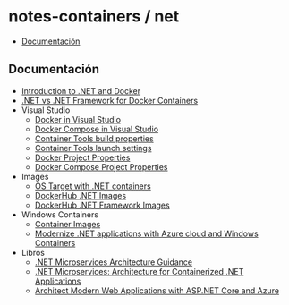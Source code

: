 # notes-containers / net

- [Documentación](#documentación)

## Documentación

- [Introduction to .NET and Docker](https://learn.microsoft.com/en-us/dotnet/core/docker/introduction)
- [.NET vs .NET Framework for Docker Containers](https://learn.microsoft.com/en-us/dotnet/architecture/microservices/net-core-net-framework-containers/general-guidance)
- Visual Studio
  - [Docker in Visual Studio](https://learn.microsoft.com/en-us/visualstudio/containers/container-tools)
  - [Docker Compose in Visual Studio](https://learn.microsoft.com/en-us/visualstudio/containers/tutorial-multicontainer)
  - [Container Tools build properties](https://learn.microsoft.com/en-us/visualstudio/containers/container-msbuild-properties)
  - [Container Tools launch settings](https://learn.microsoft.com/en-us/visualstudio/containers/container-launch-settings)
  - [Docker Project Properties](https://learn.microsoft.com/en-us/visualstudio/containers/container-msbuild-properties)
  - [Docker Compose Project Properties](https://learn.microsoft.com/en-us/visualstudio/containers/docker-compose-properties)
- Images
  - [OS Target with .NET containers](https://learn.microsoft.com/en-us/dotnet/architecture/microservices/net-core-net-framework-containers/net-container-os-targets)
  - [DockerHub .NET Images](https://hub.docker.com/_/microsoft-dotnet/)
  - [DockerHub .NET Framework Images](https://hub.docker.com/_/microsoft-dotnet-framework)
- Windows Containers
  - [Container Images](https://learn.microsoft.com/en-us/virtualization/windowscontainers/manage-containers/container-base-images)
  - [Modernize .NET applications with Azure cloud and Windows Containers](https://learn.microsoft.com/en-us/dotnet/architecture/modernize-with-azure-containers)
- Libros
  - [.NET Microservices Architecture Guidance](https://dotnet.microsoft.com/en-us/learn/aspnet/microservices-architecture)
  - [.NET Microservices: Architecture for Containerized .NET Applications](https://learn.microsoft.com/en-us/dotnet/architecture/microservices/)
  - [Architect Modern Web Applications with ASP.NET Core and Azure](https://learn.microsoft.com/en-us/dotnet/architecture/modern-web-apps-azure/)
